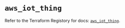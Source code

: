 # `aws_iot_thing`

Refer to the Terraform Registory for docs: [`aws_iot_thing`](https://registry.terraform.io/providers/hashicorp/aws/5.10.0/docs/resources/iot_thing).
